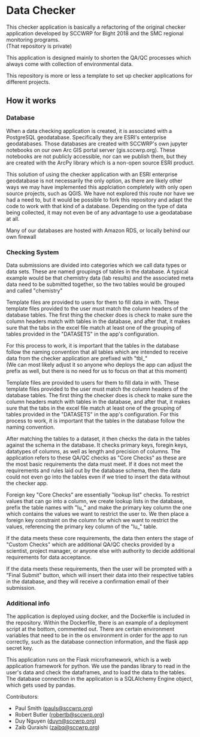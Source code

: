 # Data Checker

This checker application is basically a refactoring of the original checker application developed by SCCWRP for Bight 2018 and the SMC regional monitoring programs.  
(That repository is private)   

This application is designed mainly to shorten the QA/QC processes which always come with collection of environmental data.

This repository is more or less a template to set up checker applications for different projects. 

## How it works
### Database

When a data checking application is created, it is associated with a PostgreSQL geodatabase. Specifically they are ESRI's enterprise geodatabases. Those databases are created with SCCWRP's own jupyter notebooks on our own Arc GIS portal server (gis.sccwrp.org). These notebooks are not publicly accessible, nor can we publish them, but they are created with the ArcPy library which is a non-open source ESRI product. 

This solution of using the checker application with an ESRI enterprise geodatabase is not necessarily the only option, as there are likely other ways we may have implemented this applciation completely with only open source projects, such as QGIS. We have not explored this route nor have we had a need to, but it would be possible to fork this repository and adapt the code to work with that kind of a database. Depending on the type of data being collected, it may not even be of any advantage to use a geodatabase at all.  

Many of our databases are hosted with Amazon RDS, or locally behind our own firewall

### Checking System
Data submissions are divided into categories which we call data types or data sets. These are named groupings of tables in the database. A typical example would be that chemistry data (lab results) and the associated meta data need to be submitted together, so the two tables would be grouped and called "chemistry"   

Template files are provided to users for them to fill data in with. These template files provided to the user must match the column headers of the database tables. The first thing the checker does is check to make sure the column headers match with tables in the database, and after that, it makes sure that the tabs in the excel file match at least one of the grouping of tables provided in the "DATASETS" in the app's configuration. 

For this process to work, it is important that the tables in the database follow the naming convention that all tables which are intended to receive data from the checker application are prefixed with "tbl_"  
(We can most likely adjust it so anyone who deploys the app can adjust the prefix as well, but there is no need for us to focus on that at this moment)

Template files are provided to users for them to fill data in with. These template files provided to the user must match the column headers of the database tables. The first thing the checker does is check to make sure the column headers match with tables in the database, and after that, it makes sure that the tabs in the excel file match at least one of the grouping of tables provided in the "DATASETS" in the app's configuration. For this process to work, it is important that the tables in the database follow the naming convention.

After matching the tables to a dataset, it then checks the data in the tables against the schema in the database. It checks primary keys, foregin keys, datatypes of columns, as well as length and precision of columns. The application refers to these QA/QC checks as "Core Checks" as these are the most basic requirements the data must meet. If it does not meet the requirements and rules laid out by the database schema, then the data could not even go into the tables even if we tried to insert the data without the checker app.  

Foreign key "Core Checks" are essentially "lookup list" checks. To restrict values that can go into a column, we create lookup lists in the database, prefix the table names with "lu_" and make the primary key column the one which contains the values we want to restrict the user to. We then place a foreign key constraint on the column for which we want to restrict the values, referencing the primary key column of the "lu_" table. 

If the data meets these core requirements, the data then enters the stage of "Custom Checks" which are additional QA/QC checks provided by a scientist, project manager, or anyone else with authority to decide additional requirements for data acceptance.

If the data meets these requirements, then the user will be prompted with a "Final Submit" button, which will insert their data into their respective tables in the database, and they will receive a confirmation email of their submission.

### Additional info
The application is deployed using docker, and the Dockerfile is included in the repository. Within the Dockerfile, there is an example of a deployment script at the bottom, commented out. There are certain environment variables that need to be in the os environment in order for the app to run correctly, such as the database connection information, and the flask app secret key.

This application runs on the Flask microframework, which is a web application framework for python. We use the pandas library to read in the user's data and check the dataframes, and to load the data to the tables. The database connection in the application is a SQLAlchemy Engine object, which gets used by pandas.

Contributors:
- Paul Smith (pauls@sccwrp.org)
- Robert Butler (robertb@sccwrp.org)
- Duy Nguyen (duyn@sccwrp.org)
- Zaib Quraishi (zaibq@sccwrp.org)
